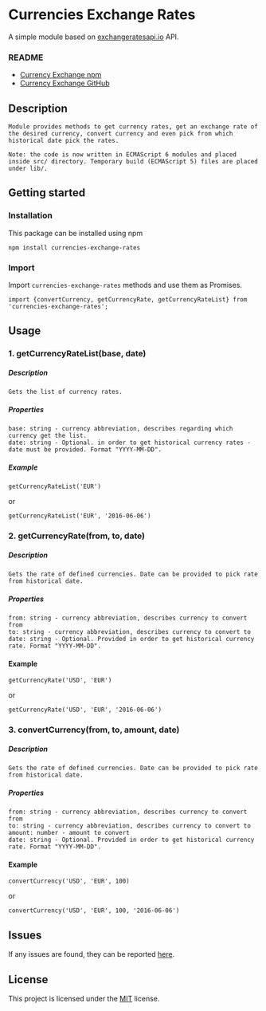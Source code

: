 # Currencies Exchange Rates

A simple module based on [exchangeratesapi.io](https://exchangeratesapi.io/) API.

### README
- [Currency Exchange npm](https://www.npmjs.com/package/currencies-exchange-rates)
- [Currency Exchange GitHub](https://github.com/simaskem/currency-exchange)

## Description
```
Module provides methods to get currency rates, get an exchange rate of the desired currency, convert currency and even pick from which historical date pick the rates.
```
```
Note: the code is now written in ECMAScript 6 modules and placed inside src/ directory. Temporary build (ECMAScript 5) files are placed under lib/.
```

## Getting started

### Installation
This package can be installed using npm

```
npm install currencies-exchange-rates
```

### Import
Import `currencies-exchange-rates` methods and use them as Promises.

```
import {convertCurrency, getCurrencyRate, getCurrencyRateList} from 'currencies-exchange-rates';
```

## Usage

### 1. getCurrencyRateList(base, date)

##### Description
```
Gets the list of currency rates.
```

##### Properties
```
base: string - currency abbreviation, describes regarding which currency get the list.
date: string - Optional. in order to get historical currency rates - date must be provided. Format "YYYY-MM-DD".
```

##### Example
```
getCurrencyRateList('EUR')
```
or
```
getCurrencyRateList('EUR', '2016-06-06')
```

### 2. getCurrencyRate(from, to, date)

##### Description
```
Gets the rate of defined currencies. Date can be provided to pick rate from historical date.
```

##### Properties
```
from: string - currency abbreviation, describes currency to convert from
to: string - currency abbreviation, describes currency to convert to
date: string - Optional. Provided in order to get historical currency rate. Format "YYYY-MM-DD".
```

#### Example
```
getCurrencyRate('USD', 'EUR')
```
or
```
getCurrencyRate('USD', 'EUR', '2016-06-06')
```

### 3. convertCurrency(from, to, amount, date)

##### Description
```
Gets the rate of defined currencies. Date can be provided to pick rate from historical date.
```

##### Properties
```
from: string - currency abbreviation, describes currency to convert from
to: string - currency abbreviation, describes currency to convert to
amount: number - amount to convert
date: string - Optional. Provided in order to get historical currency rate. Format "YYYY-MM-DD".
```

#### Example
```
convertCurrency('USD', 'EUR', 100)
```
or
```
convertCurrency('USD', 'EUR', 100, '2016-06-06')
```

## Issues
If any issues are found, they can be reported [here](https://github.com/simaskem/currency-exchange/issues).

## License

This project is licensed under the [MIT](LICENSE) license.

